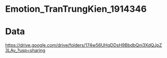 # Emotion_TranTrungKien_1914346
# Data 
https://drive.google.com/drive/folders/174w56UHqDDsH9BbdbQni3XdQJpZ3LAy_?usp=sharing
